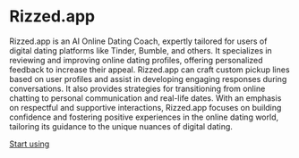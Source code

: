 # Rizzed.app

Rizzed.app is an AI Online Dating Coach, expertly tailored for users of digital dating platforms like Tinder, Bumble, and others. It specializes in reviewing and improving online dating profiles, offering personalized feedback to increase their appeal. Rizzed.app can craft custom pickup lines based on user profiles and assist in developing engaging responses during conversations. It also provides strategies for transitioning from online chatting to personal communication and real-life dates. With an emphasis on respectful and supportive interactions, Rizzed.app focuses on building confidence and fostering positive experiences in the online dating world, tailoring its guidance to the unique nuances of digital dating.

[Start using](https://chat.openai.com/g/g-r7QurY1zI)